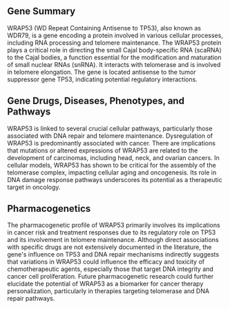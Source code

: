 ## Gene Summary
WRAP53 (WD Repeat Containing Antisense to TP53), also known as WDR79, is a gene encoding a protein involved in various cellular processes, including RNA processing and telomere maintenance. The WRAP53 protein plays a critical role in directing the small Cajal body-specific RNA (scaRNA) to the Cajal bodies, a function essential for the modification and maturation of small nuclear RNAs (snRNA). It interacts with telomerase and is involved in telomere elongation. The gene is located antisense to the tumor suppressor gene TP53, indicating potential regulatory interactions.

## Gene Drugs, Diseases, Phenotypes, and Pathways
WRAP53 is linked to several crucial cellular pathways, particularly those associated with DNA repair and telomere maintenance. Dysregulation of WRAP53 is predominantly associated with cancer. There are implications that mutations or altered expressions of WRAP53 are related to the development of carcinomas, including head, neck, and ovarian cancers. In cellular models, WRAP53 has shown to be critical for the assembly of the telomerase complex, impacting cellular aging and oncogenesis. Its role in DNA damage response pathways underscores its potential as a therapeutic target in oncology.

## Pharmacogenetics
The pharmacogenetic profile of WRAP53 primarily involves its implications in cancer risk and treatment responses due to its regulatory role on TP53 and its involvement in telomere maintenance. Although direct associations with specific drugs are not extensively documented in the literature, the gene's influence on TP53 and DNA repair mechanisms indirectly suggests that variations in WRAP53 could influence the efficacy and toxicity of chemotherapeutic agents, especially those that target DNA integrity and cancer cell proliferation. Future pharmacogenetic research could further elucidate the potential of WRAP53 as a biomarker for cancer therapy personalization, particularly in therapies targeting telomerase and DNA repair pathways.